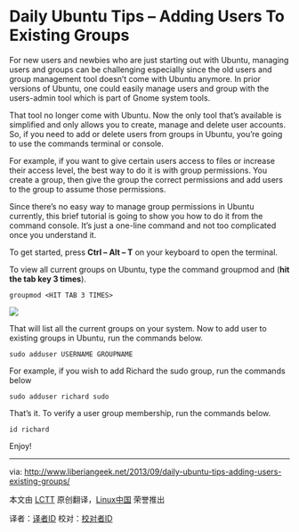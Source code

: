 Daily Ubuntu Tips – Adding Users To Existing Groups
================================================================================
For new users and newbies who are just starting out with Ubuntu, managing users and groups can be challenging especially since the old users and group management tool doesn’t come with Ubuntu anymore. In prior versions of Ubuntu, one could easily manage users and group with the users-admin tool which is part of Gnome system tools.

That tool no longer come with Ubuntu. Now the only tool that’s available is simplified and only allows you to create, manage and delete user accounts. So, if you need to add or delete users from groups in Ubuntu, you’re going to use the commands terminal or console.

For example, if you want to give certain users access to files or increase their access level, the best way to do it is with group permissions. You create a group, then give the group the correct permissions and add users to the group to assume those permissions.

Since there’s no easy way to manage group permissions in Ubuntu currently, this brief tutorial is going to show you how to do it from the command console. It’s just a one-line command and not too complicated once you understand it.

To get started, press **Ctrl – Alt – T** on your keyboard to open the terminal.

To view all current groups on Ubuntu, type the command groupmod and (**hit the tab key 3 times**).

    groupmod <HIT TAB 3 TIMES>

![](http://www.liberiangeek.net/wp-content/uploads/2013/09/groupsubuntuadduser.png)

That will list all the current groups on your system. Now to add user to existing groups in Ubuntu, run the commands below.

    sudo adduser USERNAME GROUPNAME

For example, if you wish to add Richard the sudo group, run the commands below

    sudo adduser richard sudo

That’s it. To verify a user group membership, run the commands below.

    id richard

Enjoy!

--------------------------------------------------------------------------------

via: http://www.liberiangeek.net/2013/09/daily-ubuntu-tips-adding-users-existing-groups/

本文由 [LCTT](https://github.com/LCTT/TranslateProject) 原创翻译，[Linux中国](http://linux.cn/) 荣誉推出

译者：[译者ID](https://github.com/译者ID) 校对：[校对者ID](https://github.com/校对者ID)